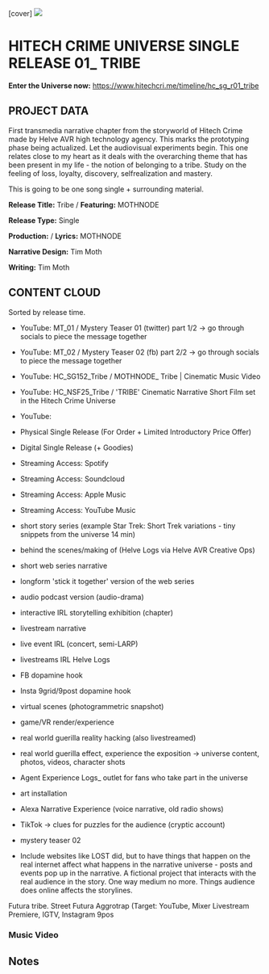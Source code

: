 [cover] ![](57175019_319474918741616_8502199518755923887_n.jpg)

# HITECH CRIME UNIVERSE SINGLE RELEASE 01_ TRIBE

**Enter the Universe now:** https://www.hitechcri.me/timeline/hc_sg_r01_tribe

## PROJECT DATA

First transmedia narrative chapter from the storyworld of Hitech Crime made by Helve AVR high technology agency. This marks the prototyping phase being actualized. Let the audiovisual experiments begin. This one relates close to my heart as it deals with the overarching theme that has been present in my life - the notion of belonging to a tribe. Study on the feeling of loss, loyalty, discovery, selfrealization and mastery.

This is going to be one song single + surrounding material.

**Release Title:** Tribe / **Featuring:** MOTHNODE

**Release Type:** Single

**Production:**  / **Lyrics:** MOTHNODE

**Narrative Design:** Tim Moth

**Writing:** Tim Moth

## CONTENT CLOUD
Sorted by release time.

- YouTube: MT_01 / Mystery Teaser 01 (twitter) part 1/2 -> go through socials to piece the message together
- YouTube: MT_02 / Mystery Teaser 02 (fb) part 2/2 -> go through socials to piece the message together
- YouTube: HC_SG152_Tribe / MOTHNODE_ Tribe | Cinematic Music Video 
- YouTube: HC_NSF25_Tribe / 'TRIBE' Cinematic Narrative Short Film set in the Hitech Crime Universe
- YouTube:

- Physical Single Release (For Order + Limited Introductory Price Offer)
- Digital Single Release (+ Goodies)
- Streaming Access: Spotify
- Streaming Access: Soundcloud
- Streaming Access: Apple Music
- Streaming Access: YouTube Music

- short story series (example Star Trek: Short Trek variations - tiny snippets from the universe 14 min)
- behind the scenes/making of (Helve Logs via Helve AVR Creative Ops)
- short web series narrative
- longform 'stick it together' version of the web series
- audio podcast version (audio-drama)
- interactive IRL storytelling exhibition (chapter)
- livestream narrative
- live event IRL (concert, semi-LARP)
- livestreams IRL Helve Logs
- FB dopamine hook
- Insta 9grid/9post dopamine hook
- virtual scenes (photogrammetric snapshot)
- game/VR render/experience
- real world guerilla reality hacking (also livestreamed)
- real world guerilla effect, experience the exposition -> universe content, photos, videos, character shots
- Agent Experience Logs_ outlet for fans who take part in the universe
- art installation
- Alexa Narrative Experience (voice narrative, old radio shows)
- TikTok -> clues for puzzles for the audience (cryptic account)

- mystery teaser 02 
- Include websites like LOST did, but to have things that happen on the real internet affect what happens in the narrative universe - posts and events pop up in the narrative. A fictional project that interacts with the real audience in the story. One way medium no more. Things audience does online affects the storylines.

 Futura tribe. Street Futura Aggrotrap
(Target: YouTube, Mixer Livestream Premiere, IGTV, Instagram 9pos
### Music Video

## Notes
